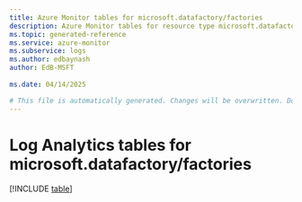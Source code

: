 ```yaml
---
title: Azure Monitor tables for microsoft.datafactory/factories
description: Azure Monitor tables for resource type microsoft.datafactory/factories
ms.topic: generated-reference
ms.service: azure-monitor
ms.subservice: logs
ms.author: edbaynash
author: EdB-MSFT
   
ms.date: 04/14/2025

# This file is automatically generated. Changes will be overwritten. Do not change this file directly.
---
```


# Log Analytics tables for microsoft.datafactory/factories  

[!INCLUDE [table](~/reusable-content/ce-skilling/azure/includes/azure-monitor/reference/tables/microsoft-datafactory_factories-include.md)]

